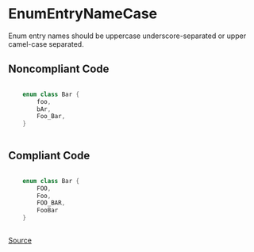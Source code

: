 # EnumEntryNameCase

Enum entry names should be uppercase underscore-separated or upper camel-case separated.

## Noncompliant Code

```kotlin

    enum class Bar {
        foo,
        bAr,
        Foo_Bar,
    }
    
```
## Compliant Code

```kotlin

    enum class Bar {
        FOO,
        Foo,
        FOO_BAR,
        FooBar
    }
    
```

[Source](https://detekt.dev/docs/rules/formatting#enumentrynamecase)
